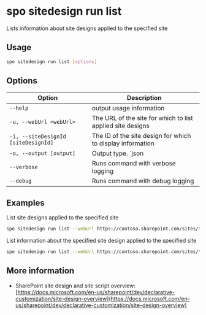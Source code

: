 # spo sitedesign run list

Lists information about site designs applied to the specified site

## Usage

```sh
spo sitedesign run list [options]
```

## Options

Option|Description
------|-----------
`--help`|output usage information
`-u, --webUrl <webUrl>`|The URL of the site for which to list applied site designs
`-i, --siteDesignId [siteDesignId]`|The ID of the site design for which to display information
`-o, --output [output]`|Output type. `json|text`. Default `text`
`--verbose`|Runs command with verbose logging
`--debug`|Runs command with debug logging

## Examples

List site designs applied to the specified site

```sh
spo sitedesign run list --webUrl https://contoso.sharepoint.com/sites/team-a
```

List information about the specified site design applied to the specified site

```sh
spo sitedesign run list --webUrl https://contoso.sharepoint.com/sites/team-a --siteDesignId 6ec3ca5b-d04b-4381-b169-61378556d76e
```

## More information

- SharePoint site design and site script overview: [https://docs.microsoft.com/en-us/sharepoint/dev/declarative-customization/site-design-overview](https://docs.microsoft.com/en-us/sharepoint/dev/declarative-customization/site-design-overview)
